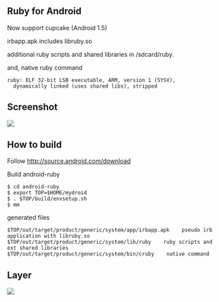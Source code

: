 ## Ruby for Android

Now support cupcake (Android 1.5)

irbapp.apk includes libruby.so

additional ruby scripts and shared libraries in /sdcard/ruby.

and, native ruby command

    ruby: ELF 32-bit LSB executable, ARM, version 1 (SYSV),
      dynamically linked (uses shared libs), stripped

## Screenshot
![](https://raw.githubusercontent.com/splhack/android-ruby/gh-pages/androidruby_s.png)

## How to build
Follow http://source.android.com/download

Build android-ruby

    $ cd android-ruby
    $ export TOP=$HOME/mydroid
    $ . $TOP/build/envsetup.sh
    $ mm

generated files

    $TOP/out/target/product/generic/system/app/irbapp.apk    pseudo irb application with libruby.so
    $TOP/out/target/product/generic/system/lib/ruby    ruby scripts and ext shared libraries
    $TOP/out/target/product/generic/system/bin/cruby    native command

## Layer
![](https://raw.githubusercontent.com/splhack/android-ruby/gh-pages/blocks.png)
